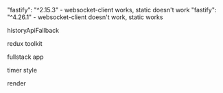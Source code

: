 "fastify": "^2.15.3" - websocket-client works, static doesn't work
"fastify": "^4.26.1" - websocket-client doesn't work, static works

historyApiFallback

redux toolkit

fullstack app

timer style

render
